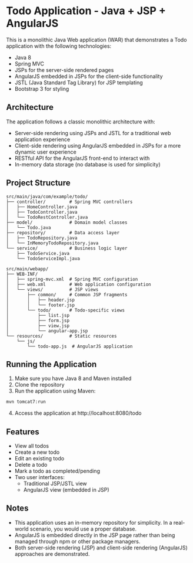 # Todo Application - Java + JSP + AngularJS

This is a monolithic Java Web application (WAR) that demonstrates a Todo application with the following technologies:

- Java 8
- Spring MVC
- JSPs for the server-side rendered pages
- AngularJS embedded in JSPs for the client-side functionality
- JSTL (Java Standard Tag Library) for JSP templating
- Bootstrap 3 for styling

## Architecture

The application follows a classic monolithic architecture with:

- Server-side rendering using JSPs and JSTL for a traditional web application experience
- Client-side rendering using AngularJS embedded in JSPs for a more dynamic user experience
- RESTful API for the AngularJS front-end to interact with
- In-memory data storage (no database is used for simplicity)

## Project Structure

```
src/main/java/com/example/todo/
├── controller/         # Spring MVC controllers
│   ├── HomeController.java
│   ├── TodoController.java
│   └── TodoRestController.java
├── model/              # Domain model classes
│   └── Todo.java
├── repository/         # Data access layer
│   ├── TodoRepository.java
│   └── InMemoryTodoRepository.java
└── service/            # Business logic layer
    ├── TodoService.java
    └── TodoServiceImpl.java

src/main/webapp/
├── WEB-INF/
│   ├── spring-mvc.xml  # Spring MVC configuration
│   ├── web.xml         # Web application configuration
│   └── views/          # JSP views
│       ├── common/     # Common JSP fragments
│       │   ├── header.jsp
│       │   └── footer.jsp
│       └── todo/       # Todo-specific views
│           ├── list.jsp
│           ├── form.jsp
│           ├── view.jsp
│           └── angular-app.jsp
└── resources/          # Static resources
    └── js/
        └── todo-app.js  # AngularJS application
```

## Running the Application

1. Make sure you have Java 8 and Maven installed
2. Clone the repository
3. Run the application using Maven:

```bash
mvn tomcat7:run
```

4. Access the application at http://localhost:8080/todo

## Features

- View all todos
- Create a new todo
- Edit an existing todo
- Delete a todo
- Mark a todo as completed/pending
- Two user interfaces:
  - Traditional JSP/JSTL view
  - AngularJS view (embedded in JSP)

## Notes

- This application uses an in-memory repository for simplicity. In a real-world scenario, you would use a proper database.
- AngularJS is embedded directly in the JSP page rather than being managed through npm or other package managers.
- Both server-side rendering (JSP) and client-side rendering (AngularJS) approaches are demonstrated.